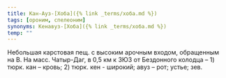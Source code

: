 ```yaml
---
title: Кан-Ауз-[Хоба]({% link _terms/хоба.md %})
tags: [ороним, спелеоним]
synonyms: Кенавуз-[Хоба]({% link _terms/хоба.md %})
temp: ""
---
```


Небольшая карстовая пещ. с высоким арочным входом, обращенным на В. На масс.
Чатыр-Даг, в 0,5 км к ЗЮЗ от Бездонного колодца – 1) тюрк. кан – кровь; 2) тюрк.
кен - широкий; авуз – рот; устье; зев.
